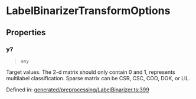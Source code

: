 # LabelBinarizerTransformOptions

## Properties

### y?

> `any`

Target values. The 2-d matrix should only contain 0 and 1, represents multilabel classification. Sparse matrix can be CSR, CSC, COO, DOK, or LIL.

Defined in:  [generated/preprocessing/LabelBinarizer.ts:399](https://github.com/transitive-bullshit/scikit-learn-ts/blob/b59c1ff/packages/sklearn/src/generated/preprocessing/LabelBinarizer.ts#L399)

